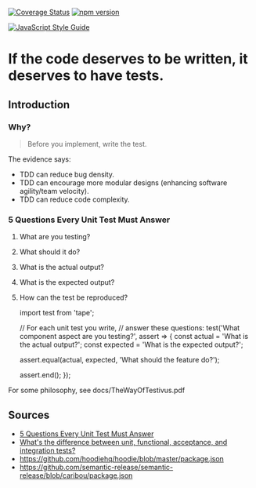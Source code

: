 [![Coverage Status](https://coveralls.io/repos/github/blended/do-we-need-tdd/badge.svg?branch=master)](https://coveralls.io/github/blended/do-we-need-tdd?branch=master)
[![npm version](https://badge.fury.io/js/beginners-tdd-workshop-by-blended.svg)](https://badge.fury.io/js/beginners-tdd-workshop-by-blended)

[![JavaScript Style Guide](https://cdn.rawgit.com/feross/standard/master/badge.svg)](https://github.com/feross/standard)

# If the code deserves to be written, it deserves to have tests.

## Introduction
### Why?
> Before you implement,
> write the test.

The evidence says:
- TDD can reduce bug density.
- TDD can encourage more modular designs (enhancing software agility/team velocity).
- TDD can reduce code complexity.

### 5 Questions Every Unit Test Must Answer

1. What are you testing?
1. What should it do?
1. What is the actual output?
1. What is the expected output?
1. How can the test be reproduced?


    import test from 'tape';

    // For each unit test you write,
    // answer these questions:
    test('What component aspect are you testing?', assert => {
      const actual = 'What is the actual output?';
      const expected = 'What is the expected output?';

      assert.equal(actual, expected,
        'What should the feature do?');

      assert.end();
    });


For some philosophy, see docs/TheWayOfTestivus.pdf

## Sources

- [5 Questions Every Unit Test Must Answer](https://medium.com/javascript-scene/what-every-unit-test-needs-f6cd34d9836d#.j7hmhyo85)
- [What's the difference between unit, functional, acceptance, and integration tests?](http://stackoverflow.com/questions/4904096/whats-the-difference-between-unit-functional-acceptance-and-integration-test/4904533#4904533)
- https://github.com/hoodiehq/hoodie/blob/master/package.json
- https://github.com/semantic-release/semantic-release/blob/caribou/package.json
